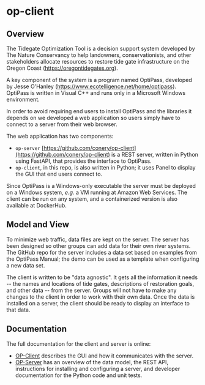 # op-client

## Overview

The Tidegate Optimization Tool is a decision support system developed by The Nature Conservancy to help landowners, conservationists, and other stakeholders allocate resources to restore tide gate infrastructure on the Oregon Coast (https://oregontidegates.org).

A key component of the system is a program named OptiPass, developed by Jesse O'Hanley (https://www.ecotelligence.net/home/optipass).  OptiPass is written in Visual C++ and runs only in a Microsoft Windows environment.

In order to avoid requiring end users to install OptiPass and the libraries it depends on we developed a web application so users simply have to connect to a server from their web browser.  

The web application has two components:  

- `op-server` [https://github.com/conery/op-client](https://github.com/conery/op-client) is a REST server, written in Python using FastAPI, that provides the interface to OptiPass.
- `op-client`, in this repo, is also written in Python; it uses Panel to display the GUI that end users connect to.

Since OptiPass is a Windows-only executable the server must be deployed on a Windows system, _e.g._ a VM running at Amazon Web Services.  The client can be run on any system, and a containerized version is also available at DockerHub.

## Model and View

To minimize web traffic, data files are kept on the server.
The server has been designed so other groups can add data for their own river systems.
The GitHub repo for the server includes a data set based on examples from the OptiPass Manual; the demo can be used as a template when configuring a new data set.

The client is written to be "data agnostic".
It gets all the information it needs -- the names and locations of tide gates, descriptions of restoration goals, and other data -- from the server.
Groups will not have to make any changes to the client in order to work with their own data.
Once the data is installed on a server, the client should be ready to display an interface to that data.

## Documentation

The full documentation for the client and server is online:

- [OP-Client](https://conery.github.io/op-client/) describes the GUI and how it communicates with the server.
- [OP-Server](https://conery.github.io/op-server/) has an overview of the data model, the REST API, instructions for installing and configuring a server, and developer documentation for the Python code and unit tests.
